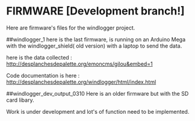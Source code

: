 # FIRMWARE [Development branch!]
Here are firmware's files for the windlogger project.

##windlogger_1
here is the last firmware, is running on an Arduino Mega with the windlogger_shield( old version) with a laptop to send the data.

here is the data collected :
http://desplanchesdepalette.org/emoncms/gilou&embed=1

Code documentation is here : http://desplanchesdepalette.org/windlogger/html/index.html


##windlogger_dev_output_0310
Here is an older firmware but with the SD card libary.


Work is under development and lot's of function need to be implemented.

